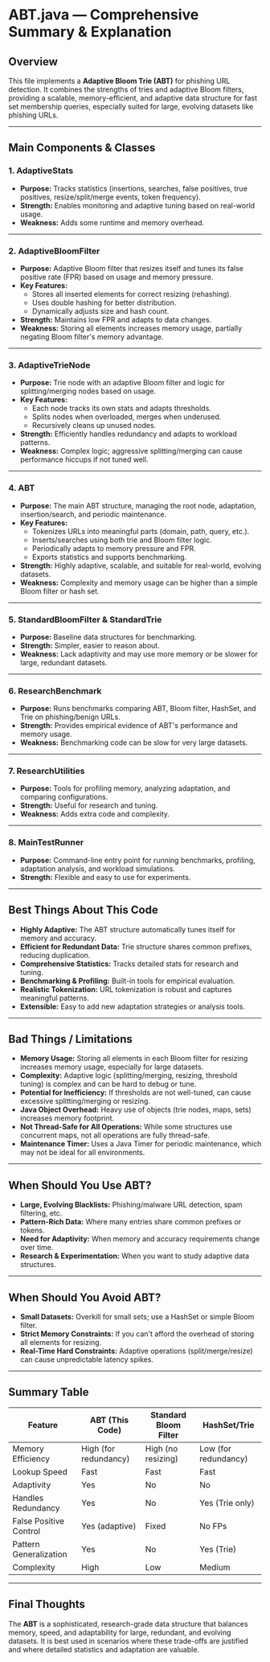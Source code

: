 # ABT.java — Comprehensive Summary & Explanation

## Overview

This file implements a **Adaptive Bloom Trie (ABT)** for phishing URL detection. It combines the strengths of tries and adaptive Bloom filters, providing a scalable, memory-efficient, and adaptive data structure for fast set membership queries, especially suited for large, evolving datasets like phishing URLs.

---

## Main Components & Classes

### 1. **AdaptiveStats**
- **Purpose:** Tracks statistics (insertions, searches, false positives, true positives, resize/split/merge events, token frequency).
- **Strength:** Enables monitoring and adaptive tuning based on real-world usage.
- **Weakness:** Adds some runtime and memory overhead.

---

### 2. **AdaptiveBloomFilter**
- **Purpose:** Adaptive Bloom filter that resizes itself and tunes its false positive rate (FPR) based on usage and memory pressure.
- **Key Features:**
  - Stores all inserted elements for correct resizing (rehashing).
  - Uses double hashing for better distribution.
  - Dynamically adjusts size and hash count.
- **Strength:** Maintains low FPR and adapts to data changes.
- **Weakness:** Storing all elements increases memory usage, partially negating Bloom filter's memory advantage.

---

### 3. **AdaptiveTrieNode**
- **Purpose:** Trie node with an adaptive Bloom filter and logic for splitting/merging nodes based on usage.
- **Key Features:**
  - Each node tracks its own stats and adapts thresholds.
  - Splits nodes when overloaded, merges when underused.
  - Recursively cleans up unused nodes.
- **Strength:** Efficiently handles redundancy and adapts to workload patterns.
- **Weakness:** Complex logic; aggressive splitting/merging can cause performance hiccups if not tuned well.

---

### 4. **ABT**
- **Purpose:** The main ABT structure, managing the root node, adaptation, insertion/search, and periodic maintenance.
- **Key Features:**
  - Tokenizes URLs into meaningful parts (domain, path, query, etc.).
  - Inserts/searches using both trie and Bloom filter logic.
  - Periodically adapts to memory pressure and FPR.
  - Exports statistics and supports benchmarking.
- **Strength:** Highly adaptive, scalable, and suitable for real-world, evolving datasets.
- **Weakness:** Complexity and memory usage can be higher than a simple Bloom filter or hash set.

---

### 5. **StandardBloomFilter & StandardTrie**
- **Purpose:** Baseline data structures for benchmarking.
- **Strength:** Simpler, easier to reason about.
- **Weakness:** Lack adaptivity and may use more memory or be slower for large, redundant datasets.

---

### 6. **ResearchBenchmark**
- **Purpose:** Runs benchmarks comparing ABT, Bloom filter, HashSet, and Trie on phishing/benign URLs.
- **Strength:** Provides empirical evidence of ABT's performance and memory usage.
- **Weakness:** Benchmarking code can be slow for very large datasets.

---

### 7. **ResearchUtilities**
- **Purpose:** Tools for profiling memory, analyzing adaptation, and comparing configurations.
- **Strength:** Useful for research and tuning.
- **Weakness:** Adds extra code and complexity.

---

### 8. **MainTestRunner**
- **Purpose:** Command-line entry point for running benchmarks, profiling, adaptation analysis, and workload simulations.
- **Strength:** Flexible and easy to use for experiments.

---

## Best Things About This Code

- **Highly Adaptive:** The ABT structure automatically tunes itself for memory and accuracy.
- **Efficient for Redundant Data:** Trie structure shares common prefixes, reducing duplication.
- **Comprehensive Statistics:** Tracks detailed stats for research and tuning.
- **Benchmarking & Profiling:** Built-in tools for empirical evaluation.
- **Realistic Tokenization:** URL tokenization is robust and captures meaningful patterns.
- **Extensible:** Easy to add new adaptation strategies or analysis tools.

---

## Bad Things / Limitations

- **Memory Usage:** Storing all elements in each Bloom filter for resizing increases memory usage, especially for large datasets.
- **Complexity:** Adaptive logic (splitting/merging, resizing, threshold tuning) is complex and can be hard to debug or tune.
- **Potential for Inefficiency:** If thresholds are not well-tuned, can cause excessive splitting/merging or resizing.
- **Java Object Overhead:** Heavy use of objects (trie nodes, maps, sets) increases memory footprint.
- **Not Thread-Safe for All Operations:** While some structures use concurrent maps, not all operations are fully thread-safe.
- **Maintenance Timer:** Uses a Java Timer for periodic maintenance, which may not be ideal for all environments.

---

## When Should You Use ABT?

- **Large, Evolving Blacklists:** Phishing/malware URL detection, spam filtering, etc.
- **Pattern-Rich Data:** Where many entries share common prefixes or tokens.
- **Need for Adaptivity:** When memory and accuracy requirements change over time.
- **Research & Experimentation:** When you want to study adaptive data structures.

---

## When Should You Avoid ABT?

- **Small Datasets:** Overkill for small sets; use a HashSet or simple Bloom filter.
- **Strict Memory Constraints:** If you can't afford the overhead of storing all elements for resizing.
- **Real-Time Hard Constraints:** Adaptive operations (split/merge/resize) can cause unpredictable latency spikes.

---

## Summary Table

| Feature                | ABT (This Code)         | Standard Bloom Filter | HashSet/Trie      |
|------------------------|------------------------|----------------------|-------------------|
| Memory Efficiency      | High (for redundancy)  | High (no resizing)   | Low (for redundancy) |
| Lookup Speed           | Fast                   | Fast                 | Fast              |
| Adaptivity             | Yes                    | No                   | No                |
| Handles Redundancy     | Yes                    | No                   | Yes (Trie only)   |
| False Positive Control | Yes (adaptive)         | Fixed                | No FPs            |
| Pattern Generalization | Yes                    | No                   | Yes (Trie)        |
| Complexity             | High                   | Low                  | Medium            |

---

## Final Thoughts

The **ABT** is a sophisticated, research-grade data structure that balances memory, speed, and adaptability for large, redundant, and evolving datasets. It is best used in scenarios where these trade-offs are justified and where detailed statistics and adaptation are valuable.
